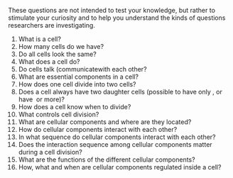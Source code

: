 These questions are not intended to test your knowledge, but rather to
stimulate your curiosity and to help you understand the kinds of
questions researchers are investigating.

1.  What is a cell?
2.  How many cells do we have?
3.  Do all cells look the same?
4.  What does a cell do?
5.  Do cells talk (communicatewith each other?
6.  What are essential components in a cell?
7.  How does one cell divide into two cells?
8.  Does a cell always have two daughter cells (possible to have only ,
    or have  or more)?
9.  How does a cell know when to divide?
10. What controls cell division?
11. What are cellular components and where are they located?
12. How do cellular components interact with each other?
13. In what sequence do cellular components interact with each other?
14. Does the interaction sequence among cellular components matter
    during a cell division?
15. What are the functions of the different cellular components?
16. How, what and when are cellular components regulated inside a cell?
